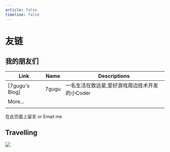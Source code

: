 ```yaml
---
article: false
timeline: false
---
```


# 友链

## 我的朋友们

| Link           | Name  | Descriptions                                   |
| -------------- | ----- | ---------------------------------------------- |
| [7gugu's Blog] | 7gugu | 一名生活在致远星,爱好游戏周边技术开发的小Coder |
| More...        |       |                                                |
|                |       |                                                |



在此页面上留言 or Email me

## Travelling

<a href="https://travellings.link"> <img src="https://travellings.link/assets/logo.gif" /></a>

